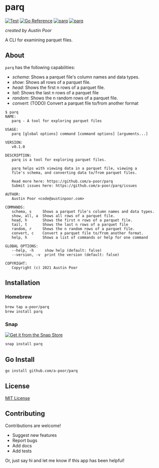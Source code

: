 # parq

[![Test](https://github.com/a-poor/parq/actions/workflows/test.yml/badge.svg)](https://github.com/a-poor/parq/actions/workflows/test.yml)
[![Go Reference](https://pkg.go.dev/badge/github.com/a-poor/parq.svg)](https://pkg.go.dev/github.com/a-poor/parq)
[![parq](https://snapcraft.io/parq/badge.svg)](https://snapcraft.io/parq)
[![parq](https://snapcraft.io/parq/trending.svg?name=0)](https://snapcraft.io/parq)

_created by Austin Poor_

A CLI for examining parquet files.

## About

`parq` has the following capabilities:
* _schema_: Shows a parquet file's column names and data types.
* _show_: Shows all rows of a parquet file.
* _head_: Shows the first n rows of a parquet file.
* _tail_: Shows the last n rows of a parquet file
* _random_: Shows the n random rows of a parquet file.
* _convert_: (TODO) Convert a parquet file to/from another format

```terminal
$ parq 
NAME:
   parq - A tool for exploring parquet files

USAGE:
   parq [global options] command [command options] [arguments...]

VERSION:
   v0.1.0

DESCRIPTION:
   parq is a tool for exploring parquet files.
       
   parq helps with viewing data in a parquet file, viewing a
   file's schema, and converting data to/from parquet files.
   
   Read more here: https://github.com/a-poor/parq
   Submit issues here: https://github.com/a-poor/parq/issues

AUTHOR:
   Austin Poor <code@austinpoor.com>

COMMANDS:
   schema, s     Shows a parquet file's column names and data types.
   show, all, a  Shows all rows of a parquet file.
   head, h       Shows the first n rows of a parquet file.
   tail, t       Shows the last n rows of a parquet file
   random, r     Shows the n random rows of a parquet file.
   convert, c    Convert a parquet file to/from another format.
   help, h       Shows a list of commands or help for one command

GLOBAL OPTIONS:
   --help, -h     show help (default: false)
   --version, -v  print the version (default: false)

COPYRIGHT:
   Copyright (c) 2021 Austin Poor
```

## Installation

### Homebrew

```bash
brew tap a-poor/parq
brew install parq
```

### Snap

[![Get it from the Snap Store](https://snapcraft.io/static/images/badges/en/snap-store-white.svg)](https://snapcraft.io/parq)

```bash
snap install parq
```

## Go Install

```bash
go install github.com/a-poor/parq
```

## License

[MIT License](./LICENSE)

## Contributing

Contributions are welcome!

* Suggest new features
* Report bugs
* Add docs
* Add tests

Or, just say hi and let me know if this app has been helpful!


